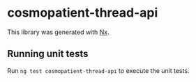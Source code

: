 # cosmopatient-thread-api

This library was generated with [Nx](https://nx.dev).

## Running unit tests

Run `ng test cosmopatient-thread-api` to execute the unit tests.
